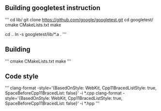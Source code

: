 ## Building googletest instruction
'''
cd lib/
git clone https://github.com/google/googletest.git
cd googletest/
cmake CMakeLists.txt
make

cd ..
ln -s googletest/lib/\*.a .
'''

## Building
'''
cmake CMakeLists.txt
make
'''

## Code style
'''
clang-format -style='{BasedOnStyle: WebKit, Cpp11BracedListStyle: true, SpaceBeforeCpp11BracedList: false}' -i *.cpp
clang-format -style='{BasedOnStyle: WebKit, Cpp11BracedListStyle: true, SpaceBeforeCpp11BracedList: false}' -i *.hpp
'''